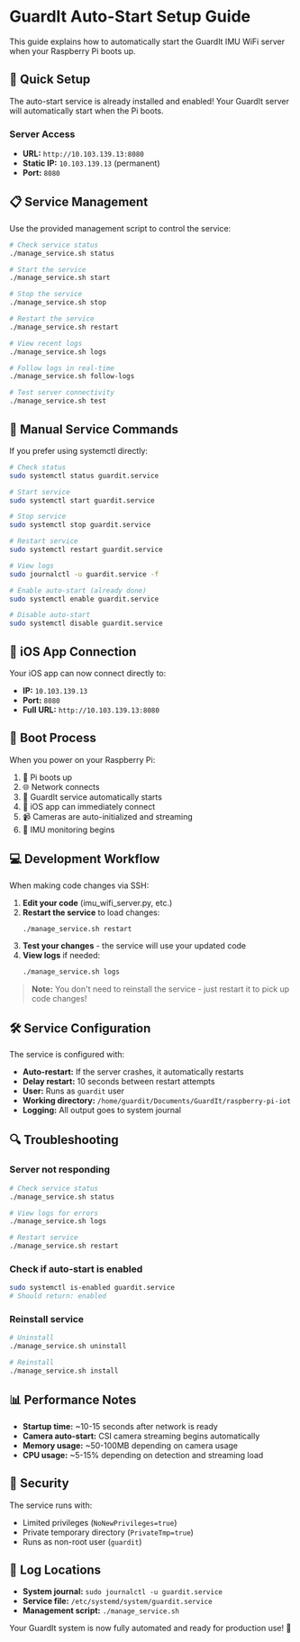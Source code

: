 # GuardIt Auto-Start Setup Guide

This guide explains how to automatically start the GuardIt IMU WiFi server when your Raspberry Pi boots up.

## 🚀 Quick Setup

The auto-start service is already installed and enabled! Your GuardIt server will automatically start when the Pi boots.

### Server Access
- **URL:** `http://10.103.139.13:8080`
- **Static IP:** `10.103.139.13` (permanent)
- **Port:** `8080`

## 📋 Service Management

Use the provided management script to control the service:

```bash
# Check service status
./manage_service.sh status

# Start the service
./manage_service.sh start

# Stop the service  
./manage_service.sh stop

# Restart the service
./manage_service.sh restart

# View recent logs
./manage_service.sh logs

# Follow logs in real-time
./manage_service.sh follow-logs

# Test server connectivity
./manage_service.sh test
```

## 🔧 Manual Service Commands

If you prefer using systemctl directly:

```bash
# Check status
sudo systemctl status guardit.service

# Start service
sudo systemctl start guardit.service

# Stop service
sudo systemctl stop guardit.service

# Restart service
sudo systemctl restart guardit.service

# View logs
sudo journalctl -u guardit.service -f

# Enable auto-start (already done)
sudo systemctl enable guardit.service

# Disable auto-start
sudo systemctl disable guardit.service
```

## 📱 iOS App Connection

Your iOS app can now connect directly to:
- **IP:** `10.103.139.13`
- **Port:** `8080`
- **Full URL:** `http://10.103.139.13:8080`

## 🔄 Boot Process

When you power on your Raspberry Pi:

1. 🔌 Pi boots up
2. 🌐 Network connects
3. 🚀 GuardIt service automatically starts
4. 📱 iOS app can immediately connect
5. 📹 Cameras are auto-initialized and streaming
6. 🎯 IMU monitoring begins

## 💻 Development Workflow

When making code changes via SSH:

1. **Edit your code** (imu_wifi_server.py, etc.)
2. **Restart the service** to load changes:
   ```bash
   ./manage_service.sh restart
   ```
3. **Test your changes** - the service will use your updated code
4. **View logs** if needed:
   ```bash
   ./manage_service.sh logs
   ```

> **Note:** You don't need to reinstall the service - just restart it to pick up code changes!

## 🛠️ Service Configuration

The service is configured with:
- **Auto-restart:** If the server crashes, it automatically restarts
- **Delay restart:** 10 seconds between restart attempts
- **User:** Runs as `guardit` user
- **Working directory:** `/home/guardit/Documents/GuardIt/raspberry-pi-iot`
- **Logging:** All output goes to system journal

## 🔍 Troubleshooting

### Server not responding
```bash
# Check service status
./manage_service.sh status

# View logs for errors
./manage_service.sh logs

# Restart service
./manage_service.sh restart
```

### Check if auto-start is enabled
```bash
sudo systemctl is-enabled guardit.service
# Should return: enabled
```

### Reinstall service
```bash
# Uninstall
./manage_service.sh uninstall

# Reinstall
./manage_service.sh install
```

## 📊 Performance Notes

- **Startup time:** ~10-15 seconds after network is ready
- **Camera auto-start:** CSI camera streaming begins automatically
- **Memory usage:** ~50-100MB depending on camera usage
- **CPU usage:** ~5-15% depending on detection and streaming load

## 🔐 Security

The service runs with:
- Limited privileges (`NoNewPrivileges=true`)
- Private temporary directory (`PrivateTmp=true`)
- Runs as non-root user (`guardit`)

## 📝 Log Locations

- **System journal:** `sudo journalctl -u guardit.service`
- **Service file:** `/etc/systemd/system/guardit.service`
- **Management script:** `./manage_service.sh`

Your GuardIt system is now fully automated and ready for production use! 🎉
